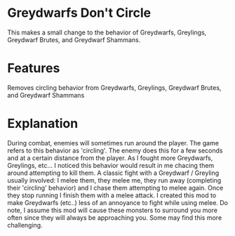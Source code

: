 # Greydwarfs Don't Circle

This makes a small change to the behavior of Greydwarfs, Greylings, Greydwarf Brutes, and Greydwarf Shammans. 

# Features
Removes circling behavior from Greydwarfs, Greylings, Greydwarf Brutes, and Greydwarf Shammans

# Explanation
During combat, enemies will sometimes run around the player. The game refers to this behavior as 'circling'. The enemy does this for a few seconds and at a certain distance from the player. 
As I fought more Greydwarfs, Greylings, etc... I noticed this behavior would result in me chacing them around attempting to kill them. A classic fight with a Greydwarf / Greyling usually involved: I melee them, they melee me, they run away (completing their 'circling' behavior) and I chase them attempting to melee again. Once they stop running I finish them with a melee attack.
I created this mod to make Greydwarfs (etc..) less of an annoyance to fight while using melee. Do note, I assume this mod will cause these monsters to surround you more often since they will always be approaching you. Some may find this more challenging.
